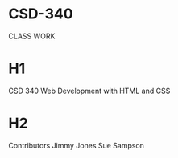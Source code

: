 # CSD-340
CLASS WORK
# H1
CSD 340 Web Development with HTML and CSS
# H2
Contributors
Jimmy Jones
Sue Sampson
